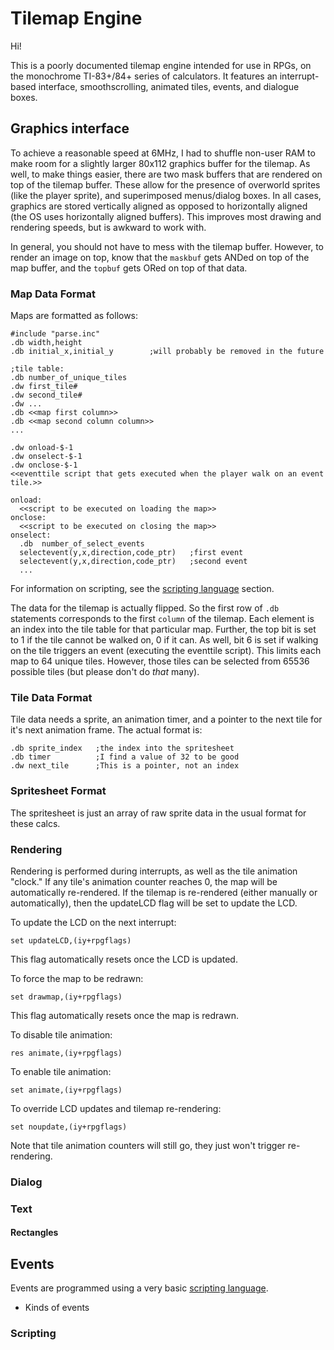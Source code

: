 # Tilemap Engine

Hi!

This is a poorly documented tilemap engine intended for use in RPGs, on the
monochrome TI-83+/84+ series of calculators. It features an interrupt-based
interface, smoothscrolling, animated tiles, events, and dialogue boxes.

## Graphics interface

To achieve a reasonable speed at 6MHz, I had to shuffle non-user RAM to make
room for a slightly larger 80x112 graphics buffer for the tilemap. As well, to
make things easier, there are two mask buffers that are rendered on top of
the tilemap buffer. These allow for the presence of overworld sprites (like the
player sprite), and superimposed menus/dialog boxes. In all cases, graphics are
stored vertically aligned as opposed to horizontally aligned (the OS uses
horizontally aligned buffers). This improves most drawing and rendering speeds,
but is awkward to work with.

In general, you should not have to mess with the tilemap buffer. However, to
render an image on top, know that the `maskbuf` gets ANDed on top of the map
buffer, and the `topbuf` gets ORed on top of that data.


### Map Data Format
Maps are formatted as follows:
```
#include "parse.inc"
.db width,height
.db initial_x,initial_y        ;will probably be removed in the future

;tile table:
.db number_of_unique_tiles
.dw first_tile#
.dw second_tile#
.dw ...
.db <<map first column>>
.db <<map second column column>>
...

.dw onload-$-1
.dw onselect-$-1
.dw onclose-$-1
<<eventtile script that gets executed when the player walk on an event tile.>>

onload:
  <<script to be executed on loading the map>>
onclose:
  <<script to be executed on closing the map>>
onselect:
  .db  number_of_select_events
  selectevent(y,x,direction,code_ptr)   ;first event
  selectevent(y,x,direction,code_ptr)   ;second event
  ...

```
For information on scripting, see the [scripting language](#scripting) section.

The data for the tilemap is actually flipped. So the first row of `.db` statements corresponds to the first `column` of the tilemap. Each element is an index into the tile table for that particular map. Further, the top bit is set to 1 if the tile cannot be walked on, 0 if it can. As well, bit 6 is set if walking on the tile triggers an event (executing the eventtile script). This limits each map to 64 unique tiles. However, those tiles can be selected from 65536 possible tiles (but please don't do *that* many).

### Tile Data Format
Tile data needs a sprite, an animation timer, and a pointer to the next tile for
it's next animation frame.
The actual format is:

```
.db sprite_index   ;the index into the spritesheet
.db timer          ;I find a value of 32 to be good
.dw next_tile      ;This is a pointer, not an index
```

### Spritesheet Format
The spritesheet is just an array of raw sprite data in the usual format for
these calcs.

### Rendering
Rendering is performed during interrupts, as well as the tile animation "clock."
If any tile's animation counter reaches 0, the map will be automatically
re-rendered. If the tilemap is re-rendered (either manually or automatically),
then the updateLCD flag will be set to update the LCD.

To update the LCD on the next interrupt:
```
set updateLCD,(iy+rpgflags)
```
This flag automatically resets once the LCD is updated.

To force the map to be redrawn:
```
set drawmap,(iy+rpgflags)
```
This flag automatically resets once the map is redrawn.

To disable tile animation:
```
res animate,(iy+rpgflags)
```

To enable tile animation:
```
set animate,(iy+rpgflags)
```

To override LCD updates and tilemap re-rendering:
```
set noupdate,(iy+rpgflags)
```
Note that tile animation counters will still go, they just won't trigger
re-rendering.

### Dialog

### Text

#### Rectangles

## Events
Events are programmed using a very basic [scripting language](#scripting).

* Kinds of events

### Scripting
